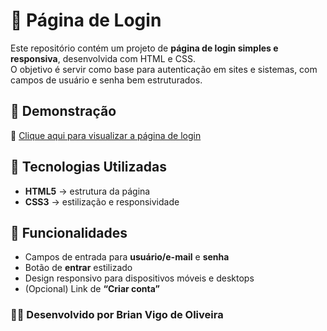 # 🔐 Página de Login

Este repositório contém um projeto de **página de login simples e responsiva**, desenvolvida com HTML e CSS.  
O objetivo é servir como base para autenticação em sites e sistemas, com campos de usuário e senha bem estruturados.

## 📌 Demonstração
🔗 [Clique aqui para visualizar a página de login](https://bvig0.github.io/Login/)

## 🚀 Tecnologias Utilizadas
- **HTML5** → estrutura da página  
- **CSS3** → estilização e responsividade  

## 🔧 Funcionalidades
- Campos de entrada para **usuário/e-mail** e **senha**  
- Botão de **entrar** estilizado  
- Design responsivo para dispositivos móveis e desktops    
- (Opcional) Link de **“Criar conta”**  

### 👨‍💻 Desenvolvido por Brian Vigo de Oliveira
